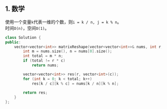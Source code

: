 ## 1. 数学
使用一个变量`k`代表一维的个数，则`i = k / n, j = k % n`。  
时间`O(n)`，空间`O(1)`。  
```cpp
class Solution {
public:
    vector<vector<int>> matrixReshape(vector<vector<int>>& nums, int r, int c) {
        int m = nums.size(), n = nums[0].size();
        int total = m * n;
        if (total != r * c)
            return nums;

        vector<vector<int>> res(r, vector<int>(c));
        for (int k = 0; k < total; k++)
            res[k / c][k % c] = nums[k / n][k % n];
        
        return res;
    }
};
```